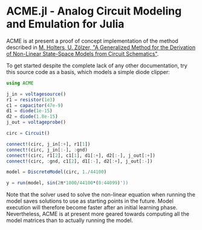 # ACME.jl - Analog Circuit Modeling and Emulation for Julia

ACME is at present a proof of concept implementation of the method described in
[M. Holters, U. Zölzer, "A Generalized Method for the Derivation of Non-Linear
State-Space Models from Circuit
Schematics"](http://www.eurasip.org/Proceedings/Eusipco/Eusipco2015/papers/1570103545.pdf).

To get started despite the complete lack of any other documentation, try this
source code as a basis, which models a simple diode clipper:

```Julia
using ACME

j_in = voltagesource()
r1 = resistor(1e3)
c1 = capacitor(47e-9)
d1 = diode(1e-15)
d2 = diode(1.8e-15)
j_out = voltageprobe()

circ = Circuit()

connect!(circ, j_in[:+], r1[1])
connect!(circ, j_in[:-], :gnd)
connect!(circ, r1[2], c1[1], d1[:+], d2[:-], j_out[:+])
connect!(circ, :gnd, c1[2], d1[:-], d2[:+], j_out[:-])

model = DiscreteModel(circ, 1./44100)

y = run(model, sin(2π*1000/44100*(0:44099)'))

```

Note that the solver used to solve the non-linear equation when running the
model saves solutions to use as starting points in the future. Model execution
will therefore become faster after an initial learning phase.  Nevertheless,
ACME is at present more geared towards computing all the model matrices than to
actually running the model.
